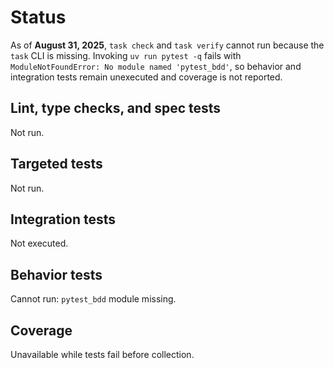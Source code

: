 # Status

As of **August 31, 2025**, `task check` and `task verify` cannot run because the
`task` CLI is missing. Invoking `uv run pytest -q` fails with
`ModuleNotFoundError: No module named 'pytest_bdd'`, so behavior and integration
tests remain unexecuted and coverage is not reported.

## Lint, type checks, and spec tests
Not run.

## Targeted tests
Not run.

## Integration tests
Not executed.

## Behavior tests
Cannot run: `pytest_bdd` module missing.

## Coverage
Unavailable while tests fail before collection.
